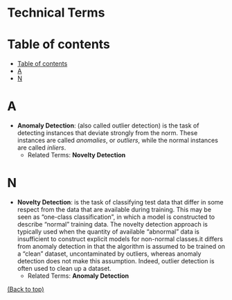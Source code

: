 # Technical Terms

# Table of contents
- [Table of contents](#table-of-contents)
- [A](#A)
- [N](#N)

# A
- **Anomaly Detection**: (also called outlier detection) is the task of detecting instances that deviate strongly from the norm. These instances are called *anomalies*, or *outliers*, while the normal instances are called *inliers*.
  - Related Terms: **Novelty Detection**
# N
- **Novelty Detection**: is the task of classifying test data that differ in some respect from the data that are available during training. This may be seen as “one-class classification”, in which a model is
constructed to describe “normal” training data. The novelty detection approach is typically used when the quantity of available “abnormal” data is insufficient to construct explicit models for non-normal classes.it differs from anomaly detection in that the algorithm is assumed to be trained on a “clean” dataset, uncontaminated by outliers, whereas anomaly detection does not make this assumption. Indeed, outlier detection is often used to clean up a dataset.
  - Related Terms: **Anomaly Detection**


[(Back to top)](#table-of-contents)
